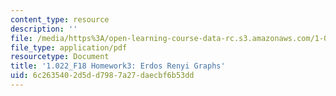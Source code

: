```yaml
---
content_type: resource
description: ''
file: /media/https%3A/open-learning-course-data-rc.s3.amazonaws.com/1-022-introduction-to-network-models-fall-2018/6c2635402d5dd7987a27daecbf6b53dd_MIT1_022F18_Homework3.pdf
file_type: application/pdf
resourcetype: Document
title: '1.022_F18 Homework3: Erdos Renyi Graphs'
uid: 6c263540-2d5d-d798-7a27-daecbf6b53dd
---
```

